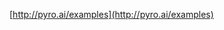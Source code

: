 <!--
Copyright Contributors to the Pyro project.

SPDX-License-Identifier: Apache-2.0
-->

[http://pyro.ai/examples](http://pyro.ai/examples)
